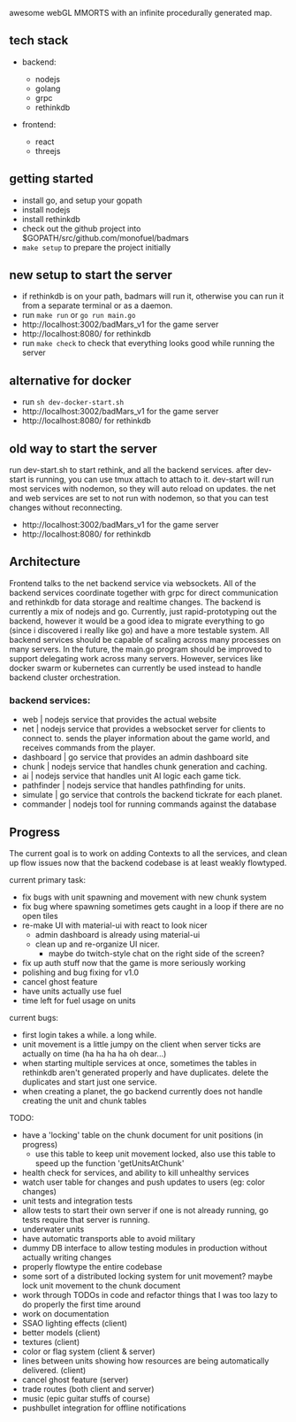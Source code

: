 awesome webGL MMORTS with an infinite procedurally generated map.

## tech stack
- backend:
	- nodejs
	- golang
	- grpc
	- rethinkdb


- frontend:
	- react
	- threejs

## getting started
- install go, and setup your gopath
- install nodejs
- install rethinkdb
- check out the github project into $GOPATH/src/github.com/monofuel/badmars
- `make setup` to prepare the project initially


## new setup to start the server
- if rethinkdb is on your path, badmars will run it, otherwise you can run it from a separate terminal or as a daemon.
- run `make run` or `go run main.go`
- http://localhost:3002/badMars_v1 for the game server
- http://localhost:8080/ for rethinkdb
- run `make check` to check that everything looks good while running the server

## alternative for docker
- run `sh dev-docker-start.sh`
- http://localhost:3002/badMars_v1 for the game server
- http://localhost:8080/ for rethinkdb

## old way to start the server
run dev-start.sh to start rethink, and all the backend services.
after dev-start is running, you can use tmux attach to attach to it.
dev-start will run most services with nodemon, so they will auto reload on updates.
the net and web services are set to not run with nodemon,
so that you can test changes without reconnecting.
- http://localhost:3002/badMars_v1 for the game server
- http://localhost:8080/ for rethinkdb

## Architecture

Frontend talks to the net backend service via websockets. All of the backend services
coordinate together with grpc for direct communication and rethinkdb for data storage
and realtime changes. The backend is currently a mix of nodejs and go. Currently, just
rapid-prototyping out the backend, however it would be a good idea to migrate
everything to go (since i discovered i really like go) and have a more testable system.
All backend services should be capable of scaling across many processes on many servers.
In the future, the main.go program should be improved to support delegating work across
many servers. However, services like docker swarm or kubernetes can currently be used instead
to handle backend cluster orchestration.

### backend services:
- web | nodejs service that provides the actual website
- net | nodejs service that provides a websocket server for clients to connect to.
sends the player information about the game world, and receives commands from the player.
- dashboard | go service that provides an admin dashboard site
- chunk | nodejs service that handles chunk generation and caching.
- ai | nodejs service that handles unit AI logic each game tick.
- pathfinder | nodejs service that handles pathfinding for units.
- simulate | go service that controls the backend tickrate for each planet.
- commander | nodejs tool for running commands against the database

## Progress

The current goal is to work on adding Contexts to all the services, and clean up flow issues now that the
backend codebase is at least weakly flowtyped.

current primary task:
- fix bugs with unit spawning and movement with new chunk system
- fix bug where spawning sometimes gets caught in a loop if there are no open tiles
- re-make UI with material-ui with react to look nicer
	- admin dashboard is already using material-ui
	- clean up and re-organize UI nicer.
		- maybe do twitch-style chat on the right side of the screen?
- fix up auth stuff now that the game is more seriously working
- polishing and bug fixing for v1.0
- cancel ghost feature
- have units actually use fuel
- time left for fuel usage on units

current bugs:
- first login takes a while. a long while.
- unit movement is a little jumpy on the client when server ticks are actually on time (ha ha ha ha oh dear...)
- when starting multiple services at once, sometimes the tables in rethinkdb
aren't generated properly and have duplicates. delete the duplicates and start just one service.
- when creating a planet, the go backend currently does not handle creating the unit and chunk tables


TODO:
- have a 'locking' table on the chunk document for unit positions (in progress)
	- use this table to keep unit movement locked,
also use this table to speed up the function 'getUnitsAtChunk'
- health check for services, and ability to kill unhealthy services
- watch user table for changes and push updates to users (eg: color changes)
- unit tests and integration tests
- allow tests to start their own server if one is not already running, go tests require that server is running.
- underwater units
- have automatic transports able to avoid military
- dummy DB interface to allow testing modules in production without actually writing changes
- properly flowtype the entire codebase
- some sort of a distributed locking system for unit movement? maybe lock unit movement to the chunk document
- work through TODOs in code and refactor things that I was too lazy to do properly the first time around
- work on documentation
- SSAO lighting effects (client)
- better models (client)
- textures (client)
- color or flag system (client & server)
- lines between units showing how resources are being automatically delivered. (client)
- cancel ghost feature (server)
- trade routes (both client and server)
- music (epic guitar stuffs of course)
- pushbullet integration for offline notifications
